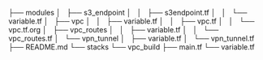 ├── modules
│   ├── s3_endpoint
│   │   ├── s3endpoint.tf
│   │   └── variable.tf
│   ├── vpc
│   │   ├── variable.tf
│   │   ├── vpc.tf
│   │   └── vpc.tf.org
│   ├── vpc_routes
│   │   ├── variable.tf
│   │   └── vpc_routes.tf
│   └── vpn_tunnel
│       ├── variable.tf
│       └── vpn_tunnel.tf
├── README.md
└── stacks
    └── vpc_build
        ├── main.tf
        └── variable.tf

